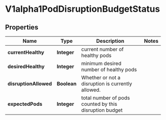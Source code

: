 
# V1alpha1PodDisruptionBudgetStatus

## Properties
Name | Type | Description | Notes
------------ | ------------- | ------------- | -------------
**currentHealthy** | **Integer** | current number of healthy pods | 
**desiredHealthy** | **Integer** | minimum desired number of healthy pods | 
**disruptionAllowed** | **Boolean** | Whether or not a disruption is currently allowed. | 
**expectedPods** | **Integer** | total number of pods counted by this disruption budget | 



